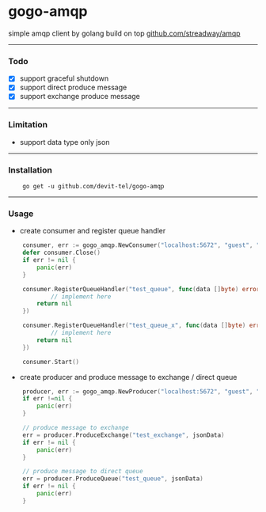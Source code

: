# gogo-amqp
simple amqp client by golang build on top [github.com/streadway/amqp](https://github.com/streadway/amqp)


---

### Todo
- [x] support graceful shutdown
- [x] support direct produce message 
- [x] support exchange produce message

---
### Limitation
- support data type only json

---
### Installation
```
    go get -u github.com/devit-tel/gogo-amqp
```
---

### Usage

- create consumer and register queue handler
```go
    consumer, err := gogo_amqp.NewConsumer("localhost:5672", "guest", "guest")
	defer consumer.Close()
	if err != nil {
		panic(err)
	}

	consumer.RegisterQueueHandler("test_queue", func(data []byte) error {
        	// implement here
		return nil
	})

	consumer.RegisterQueueHandler("test_queue_x", func(data []byte) error {
        	// implement here
		return nil
	})

	consumer.Start()
```


- create producer and produce message to exchange / direct queue
```go
    producer, err := gogo_amqp.NewProducer("localhost:5672", "guest", "guest")
    if err !=nil {
        panic(err)
    }

    // produce message to exchange
    err = producer.ProduceExchange("test_exchange", jsonData)
    if err != nil {
        panic(err)
    }

    // produce message to direct queue
    err = producer.ProduceQueue("test_queue", jsonData)
    if err != nil {
        panic(err)
    }
```
